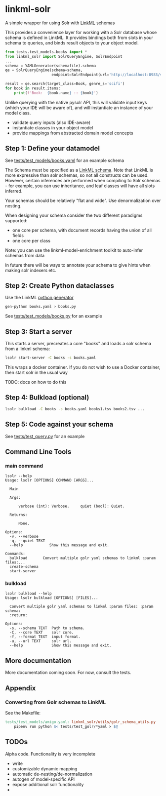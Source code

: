 # linkml-solr

A simple wrapper for using Solr with [LinkML](https://linkml.io) schemas

This provides a convenience layer for working with a Solr database
whose schema is defined in LinkML. It provides bindings both from
slots in your schema to queries, and binds result objects to your
object model.

```python
from tests.test_models.books import *
from linkml_solr import SolrQueryEngine, SolrEndpoint
...
schema = YAMLGenerator(schemafile).schema
qe = SolrQueryEngine(schema=schema,
                     endpoint=SolrEndpoint(url='http://localhost:8983/solr/books'))

result = qe.search(target_class=Book, genre_s='scifi')
for book in result.items:
    print(f'Book:  {book.name} :: {book}')
```

Unlike querying with the native pysolr API, this will validate input
keys (which your IDE will be aware of), and will instantiate an
instance of your model class.

 - validate query inputs (also IDE-aware)
 - instantiate classes in your object model
 - provide mappings from abstracted domain model concepts

## Step 1: Define your datamodel

See [tests/test_models/books.yaml](tests/test_models/books.yaml) for an example schema

The Schema must be specified as a [LinkML schema](https://linkml.io/linkml/schemas/index.html). Note that LinkML is
more expressive than solr schemas, so not all constructs can be
used. However, certain inferences are performed when compiling to Solr
schemas - for example, you can use inheritance, and leaf classes will have all slots inferred.

Your schemas should be relatively "flat and wide". Use denormalization over nesting.

When designing your schema consider the two different paradigms supported:

 * one core per schema, with document records having the union of all fields
 * one core per class

Note: you can use the linkml-model-enrichment toolkit to auto-infer schemas from data

In future there will be ways to annotate your schema to give hints when making solr indexers etc.

## Step 2: Create Python dataclasses

Use the LinkML [python generator](https://linkml.io/linkml/generators/python.html)

```bash
gen-python books.yaml > books.py
```

See [tests/test_models/books.py](tests/test_models/books.py) for an example

## Step 3: Start a server

This starts a server, precreates a core "books" and loads a solr schema from a linkml schema:

```bash
lsolr start-server -C books -s books.yaml
```

This wraps a docker container. If you do not wish to use a Docker container, then start solr in the usual way

TODO: docs on how to do this

## Step 4: Bulkload (optional)

```bash
lsolr bulkload -C books -s books.yaml books1.tsv books2.tsv ...
```

## Step 5: Code against your schema

See [tests/test_query.py](tests/test_query.py) for an example

## Command Line Tools

### main command

```
lsolr --help
Usage: lsolr [OPTIONS] COMMAND [ARGS]...

  Main

  Args:

      verbose (int): Verbose.     quiet (bool): Quiet.

  Returns:

      None.

Options:
  -v, --verbose
  -q, --quiet TEXT
  --help            Show this message and exit.

Commands:
  bulkload       Convert multiple golr yaml schemas to linkml :param files:...
  create-schema
  start-server
```

### bulkload

```
lsolr bulkload --help
Usage: lsolr bulkload [OPTIONS] [FILES]...

  Convert multiple golr yaml schemas to linkml :param files: :param schema:
  :return:

Options:
  -s, --schema TEXT  Path to schema.
  -C, --core TEXT    solr core.
  -f, --format TEXT  input format.
  -u, --url TEXT     solr url.
  --help             Show this message and exit.
```

## More documentation

More documentation coming soon. For now, consult the tests.

## Appendix

### Converting from Golr schemas to LinkML

See the Makefile:

```Makefile
tests/test_models/amigo.yaml: linkml_solr/utils/golr_schema_utils.py
	pipenv run python $< tests/test_golr/*yaml > $@
```

## TODOs

Alpha code. Functionality is very incomplete

 - write
 - customizable dynamic mapping
 - automatic de-nesting/de-normalization
 - autogen of model-specific API
 - expose additional solr functionality
 - 
